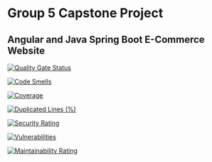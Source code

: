 # Group 5 Capstone Project
## Angular and Java Spring Boot E-Commerce Website

[![Quality Gate Status](https://sonarcloud.io/api/project_badges/measure?project=tinttruong_CapstoneGroup5&metric=alert_status)](https://sonarcloud.io/summary/new_code?id=tinttruong_CapstoneGroup5)

[![Code Smells](https://sonarcloud.io/api/project_badges/measure?project=tinttruong_CapstoneGroup5&metric=code_smells)](https://sonarcloud.io/summary/new_code?id=tinttruong_CapstoneGroup5)

[![Coverage](https://sonarcloud.io/api/project_badges/measure?project=tinttruong_CapstoneGroup5&metric=coverage)](https://sonarcloud.io/summary/new_code?id=tinttruong_CapstoneGroup5)

[![Duplicated Lines (%)](https://sonarcloud.io/api/project_badges/measure?project=tinttruong_CapstoneGroup5&metric=duplicated_lines_density)](https://sonarcloud.io/summary/new_code?id=tinttruong_CapstoneGroup5)

[![Security Rating](https://sonarcloud.io/api/project_badges/measure?project=tinttruong_CapstoneGroup5&metric=security_rating)](https://sonarcloud.io/summary/new_code?id=tinttruong_CapstoneGroup5)

[![Vulnerabilities](https://sonarcloud.io/api/project_badges/measure?project=tinttruong_CapstoneGroup5&metric=vulnerabilities)](https://sonarcloud.io/summary/new_code?id=tinttruong_CapstoneGroup5)

[![Maintainability Rating](https://sonarcloud.io/api/project_badges/measure?project=tinttruong_CapstoneGroup5&metric=sqale_rating)](https://sonarcloud.io/summary/new_code?id=tinttruong_CapstoneGroup5)






